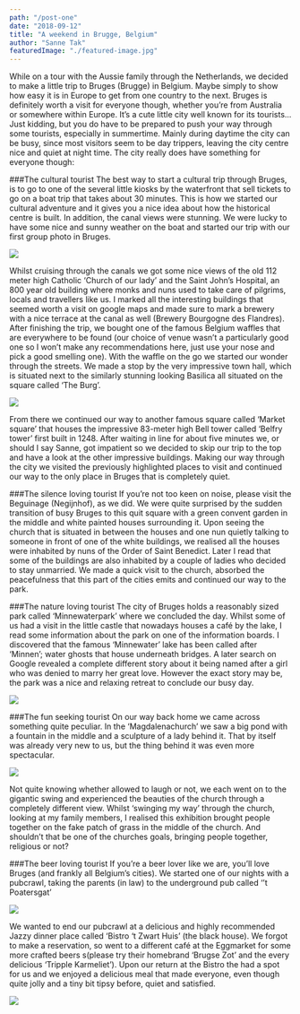 ```yaml
---
path: "/post-one"
date: "2018-09-12"
title: "A weekend in Brugge, Belgium"
author: "Sanne Tak"
featuredImage: "./featured-image.jpg"
---
```


While on a tour with the Aussie family through the Netherlands, we decided to make a little trip to Bruges (Brugge) in Belgium. Maybe simply to show how easy it is in Europe to get from one country to the next. Bruges is definitely worth a visit for everyone though, whether you’re from Australia or somewhere within Europe. It’s a cute little city well known for its tourists... Just kidding, but you do have to be prepared to push your way through some tourists, especially in summertime. Mainly during daytime the city can be busy, since most visitors seem to be day trippers, leaving the city centre nice and quiet at night time. The city really does have something for everyone though:

###The cultural tourist
The best way to start a cultural trip through Bruges, is to go to one of the several little kiosks by the waterfront that sell tickets to go on a boat trip that takes about 30 minutes. This is how we started our cultural adventure and it gives you a nice idea about how the historical centre is built. In addition, the canal views were stunning. We were lucky to have some nice and sunny weather on the boat and started our trip with our first group photo in Bruges.

![](/images/houses_water.jpg)

Whilst cruising through the canals we got some nice views of the old 112 meter high Catholic ‘Church of our lady’ and the Saint John’s Hospital, an 800 year old building where monks and nuns used to take care of pilgrims, locals and travellers like us. I marked all the interesting buildings that seemed worth a visit on google maps and made sure to mark a brewery with a nice terrace at the canal as well (Brewery Bourgogne des Flandres). After finishing the trip, we bought one of the famous Belgium waffles that are everywhere to be found (our choice of venue wasn’t a particularly good one so I won’t make any recommendations here, just use your nose and pick a good smelling one). With the waffle on the go we started our wonder through the streets. We made a stop by the very impressive town hall, which is situated next to the similarly stunning looking Basilica all situated on the square called ‘The Burg’.

![](/images/townhall.jpg)


From there we continued our way to another famous square called ‘Market square’ that houses the impressive 83-meter high Bell tower called ‘Belfry tower’ first built in 1248. After waiting in line for about five minutes we, or should I say Sanne, got impatient so we decided to skip our trip to the top and have a look at the other impressive buildings. Making our way through the city we visited the previously highlighted places to visit and continued our way to the only place in Bruges that is completely quiet.

###The silence loving tourist
If you’re not too keen on noise, please visit the Beguinage (Negijnhof), as we did. We were quite surprised by the sudden transition of busy Bruges to this quit square with a green convent garden in the middle and white painted houses surrounding it. Upon seeing the church that is situated in between the houses and one nun quietly talking to someone in front of one of the white buildings, we realised all the houses were inhabited by nuns of the Order of Saint Benedict. Later I read that some of the buildings are also inhabited by a couple of ladies who decided to stay unmarried. We made a quick visit to the church, absorbed the peacefulness that this part of the cities emits and continued our way to the park.

###The nature loving tourist
The city of Bruges holds a reasonably sized park called ‘Minnewaterpark’ where we concluded the day. Whilst some of us had a visit in the little castle that nowadays houses a café by the lake, I read some information about the park on one of the information boards. I discovered that the famous ‘Minnewater’ lake has been called after ‘Minnen’; water ghosts that house underneath bridges. A later search on Google revealed a complete different story about it being named after a girl who was denied to marry her great love. However the exact story may be, the park was a nice and relaxing retreat to conclude our busy day.

![](/images/castle_park.jpg)

###The fun seeking tourist
On our way back home we came across something quite peculiar. In the ‘Magdalenachurch’ we saw a big pond with a fountain in the middle and a sculpture of a lady behind it. That by itself was already very new to us, but the thing behind it was even more spectacular.

![](/images/church_swing.jpg)

Not quite knowing whether allowed to laugh or not, we each went on to the gigantic swing and experienced the beauties of the church through a completely different view. Whilst ‘swinging my way’ through the church, looking at my family members, I realised this exhibition brought people together on the fake patch of grass in the middle of the church. And shouldn’t that be one of the churches goals, bringing people together, religious or not?

###The beer loving tourist
If you’re a beer lover like we are, you’ll love Bruges (and frankly all Belgium’s cities). We started one of our nights with a pubcrawl, taking the parents (in law) to the underground pub called ‘’t Poatersgat’

![](/images/underground_bar.jpg)

We wanted to end our pubcrawl at a delicious and highly recommended Jazzy dinner place called ‘Bistro ‘t Zwart Huis’ (the black house). We forgot to make a reservation, so went to a different café at the Eggmarket for some more crafted beers s(please try their homebrand ‘Brugse Zot’ and the every delicious ‘Tripple Karmeliet’). Upon our return at the Bistro the had a spot for us and we enjoyed a delicious meal that made everyone, even though quite jolly and a tiny bit tipsy before, quiet and satisfied.

![](/images/bar_dinner.jpg)

